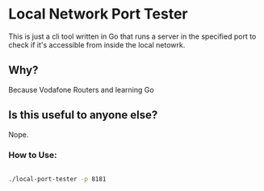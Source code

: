 # Local Network Port Tester

This is just a cli tool written in Go that runs a server in the specified port to check if it's accessible from inside the local netowrk.

## Why?

Because Vodafone Routers and learning Go

## Is this useful to anyone else?

Nope.

### How to Use:

```bash

./local-port-tester -p 8181
```
